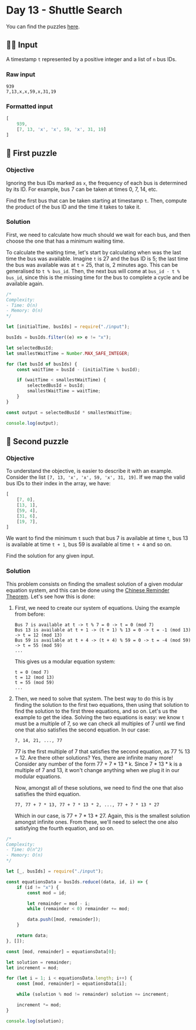 # Day 13 - Shuttle Search

You can find the puzzles [here](https://adventofcode.com/2020/day/13).

## ✍🏼 Input

A timestamp `t` represented by a positive integer and a list of `n` bus IDs.

### Raw input

```
939
7,13,x,x,59,x,31,19
```

### Formatted input

```js
[
	939,
	[7, 13, 'x', 'x', 59, 'x', 31, 19]
]
```

## 🧩 First puzzle

### Objective

Ignoring the bus IDs marked as `x`, the frequency of each bus is determined by its ID. For example, bus 7 can be taken at times 0, 7, 14, etc.

Find the first bus that can be taken starting at timestamp `t`. Then, compute the product of the bus ID and the time it takes to take it.

### Solution

First, we need to calculate how much should we wait for each bus, and then choose the one that has a minimum waiting time.

To calculate the waiting time, let's start by calculating when was the last time the bus was available. Imagine `t` is 27 and the bus ID is 5; the last time the bus was available was at `t` = 25, that is, 2 minutes ago. This can be generalised to `t % bus_id`. Then, the next bus will come at `bus_id - t % bus_id`, since this is the missing time for the bus to complete a cycle and be available again.

```js
/*
Complexity:
- Time: O(n)
- Memory: O(n)
*/

let [initialTime, busIds] = require("./input");

busIds = busIds.filter((e) => e != "x");

let selectedBusId;
let smallestWaitTime = Number.MAX_SAFE_INTEGER;

for (let busId of busIds) {
	const waitTime = busId - (initialTime % busId);

	if (waitTime < smallestWaitTime) {
		selectedBusId = busId;
		smallestWaitTime = waitTime;
	}
}

const output = selectedBusId * smallestWaitTime;

console.log(output);
```

## 🧩 Second puzzle

### Objective

To understand the objective, is easier to describe it with an example. Consider the list `[7, 13, 'x', 'x', 59, 'x', 31, 19]`. If we map the valid bus IDs to their index in the array, we have:

```js
[
	[7, 0],
	[13, 1],
	[59, 4],
	[31, 6],
	[19, 7],
]
```

We want to find the minimum `t` such that bus 7 is available at time `t`, bus 13 is available at time `t + 1`, bus 59 is available al time `t + 4` and so on.

Find the solution for any given input.

### Solution

This problem consists on finding the smallest solution of a given modular equation system, and this can be done using the [Chinese Reminder Theorem](https://en.wikipedia.org/wiki/Chinese_remainder_theorem). Let's see how this is done:

1. First, we need to create our system of equations. Using the example from before:
   
   ```
   Bus 7 is available at t -> t % 7 = 0 -> t = 0 (mod 7)
   Bus 13 is available at t + 1 -> (t + 1) % 13 = 0 -> t = -1 (mod 13) -> t = 12 (mod 13)
   Bus 59 is available at t + 4 -> (t + 4) % 59 = 0 -> t = -4 (mod 59) -> t = 55 (mod 59)
   ...
   ```

   This gives us a modular equation system:

   ```
   t = 0 (mod 7)
   t = 12 (mod 13)
   t = 55 (mod 59)
   ...
   ```

2. Then, we need to solve that system. The best way to do this is by finding the solution to the first two equations, then using that solution to find the solution to the first three equations, and so on. Let's us the example to get the idea. Solving the two equations is easy: we know `t` must be a multiple of 7, so we can check all multiples of 7 until we find one that also satisfies the second equation. In our case:
   
   ```
   7, 14, 21, ..., 77
   ```

   77 is the first multiple of 7 that satisfies the second equation, as 77 % 13 = 12. Are there other solutions? Yes, there are infinite many more! Consider any number of the form 77 + 7 * 13 * k. Since 7 * 13 * k is a multiple of 7 and 13, it won't change anything when we plug it in our modular equations.

   Now, amongst all of these solutions, we need to find the one that also satisfies the third equation.

   ```
   77, 77 + 7 * 13, 77 + 7 * 13 * 2, ..., 77 + 7 * 13 * 27
   ```

   Which in our case, is 77 + 7 * 13 * 27. Again, this is the smallest solution amongst infinite ones. From these, we'll need to select the one also satisfying the fourth equation, and so on.

```js
/*
Complexity:
- Time: O(n^2)
- Memory: O(n)
*/

let [_, busIds] = require("./input");

const equationsData = busIds.reduce((data, id, i) => {
	if (id != "x") {
		const mod = id;

		let remainder = mod - i;
		while (remainder < 0) remainder += mod;

		data.push([mod, remainder]);
	}

	return data;
}, []);

const [mod, remainder] = equationsData[0];

let solution = remainder;
let increment = mod;

for (let i = 1; i < equationsData.length; i++) {
	const [mod, remainder] = equationsData[i];

	while (solution % mod != remainder) solution += increment;

	increment *= mod;
}

console.log(solution);
```